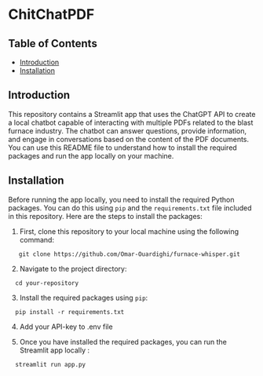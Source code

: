 # ChitChatPDF

## Table of Contents

- [Introduction](#introduction)
- [Installation](#installation)


## Introduction

This repository contains a Streamlit app that uses the ChatGPT API to create a local chatbot capable of interacting with multiple PDFs related to the blast furnace industry. The chatbot can answer questions, provide information, and engage in conversations based on the content of the PDF documents.
You can use this README file to understand how to install the required packages and run the app locally on your machine.

## Installation

Before running the app locally, you need to install the required Python packages. You can do this using `pip` and the `requirements.txt` file included in this repository. Here are the steps to install the packages:

1. First, clone this repository to your local machine using the following command:
```
   git clone https://github.com/Omar-Ouardighi/furnace-whisper.git
```

2. Navigate to the project directory:
```
  cd your-repository
```

3. Install the required packages using `pip`:
```
  pip install -r requirements.txt
```

4. Add your API-key to .env file

5.  Once you have installed the required packages, you can run the Streamlit app locally :
```
  streamlit run app.py
```




